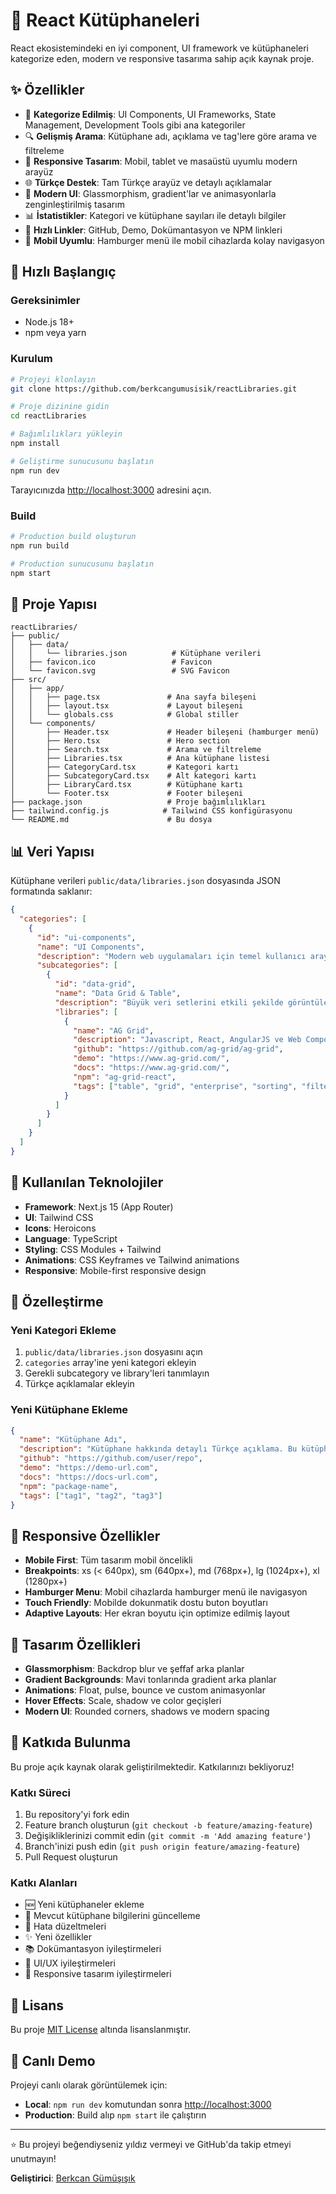 # 🚀 React Kütüphaneleri

React ekosistemindeki en iyi component, UI framework ve kütüphaneleri kategorize eden, modern ve responsive tasarıma sahip açık kaynak proje.

## ✨ Özellikler

- 🎯 **Kategorize Edilmiş**: UI Components, UI Frameworks, State Management, Development Tools gibi ana kategoriler
- 🔍 **Gelişmiş Arama**: Kütüphane adı, açıklama ve tag'lere göre arama ve filtreleme
- 📱 **Responsive Tasarım**: Mobil, tablet ve masaüstü uyumlu modern arayüz
- 🌐 **Türkçe Destek**: Tam Türkçe arayüz ve detaylı açıklamalar
- 🎨 **Modern UI**: Glassmorphism, gradient'lar ve animasyonlarla zenginleştirilmiş tasarım
- 📊 **İstatistikler**: Kategori ve kütüphane sayıları ile detaylı bilgiler
- 🔗 **Hızlı Linkler**: GitHub, Demo, Dokümantasyon ve NPM linkleri
- 📱 **Mobil Uyumlu**: Hamburger menü ile mobil cihazlarda kolay navigasyon

## 🚀 Hızlı Başlangıç

### Gereksinimler

- Node.js 18+ 
- npm veya yarn

### Kurulum

```bash
# Projeyi klonlayın
git clone https://github.com/berkcangumusisik/reactLibraries.git

# Proje dizinine gidin
cd reactLibraries

# Bağımlılıkları yükleyin
npm install

# Geliştirme sunucusunu başlatın
npm run dev
```

Tarayıcınızda [http://localhost:3000](http://localhost:3000) adresini açın.

### Build

```bash
# Production build oluşturun
npm run build

# Production sunucusunu başlatın
npm start
```

## 📁 Proje Yapısı

```
reactLibraries/
├── public/
│   ├── data/
│   │   └── libraries.json          # Kütüphane verileri
│   ├── favicon.ico                 # Favicon
│   └── favicon.svg                 # SVG Favicon
├── src/
│   ├── app/
│   │   ├── page.tsx               # Ana sayfa bileşeni
│   │   ├── layout.tsx             # Layout bileşeni
│   │   └── globals.css            # Global stiller
│   └── components/
│       ├── Header.tsx             # Header bileşeni (hamburger menü)
│       ├── Hero.tsx               # Hero section
│       ├── Search.tsx             # Arama ve filtreleme
│       ├── Libraries.tsx          # Ana kütüphane listesi
│       ├── CategoryCard.tsx       # Kategori kartı
│       ├── SubcategoryCard.tsx    # Alt kategori kartı
│       ├── LibraryCard.tsx        # Kütüphane kartı
│       └── Footer.tsx             # Footer bileşeni
├── package.json                   # Proje bağımlılıkları
├── tailwind.config.js            # Tailwind CSS konfigürasyonu
└── README.md                      # Bu dosya
```

## 📊 Veri Yapısı

Kütüphane verileri `public/data/libraries.json` dosyasında JSON formatında saklanır:

```json
{
  "categories": [
    {
      "id": "ui-components",
      "name": "UI Components",
      "description": "Modern web uygulamaları için temel kullanıcı arayüzü bileşenleri ve widget'ları içeren kapsamlı koleksiyon.",
      "subcategories": [
        {
          "id": "data-grid",
          "name": "Data Grid & Table",
          "description": "Büyük veri setlerini etkili şekilde görüntülemek ve yönetmek için gelişmiş tablo ve grid bileşenleri.",
          "libraries": [
            {
              "name": "AG Grid",
              "description": "Javascript, React, AngularJS ve Web Components için gelişmiş veri tablosu ve grid bileşeni.",
              "github": "https://github.com/ag-grid/ag-grid",
              "demo": "https://www.ag-grid.com/",
              "docs": "https://www.ag-grid.com/",
              "npm": "ag-grid-react",
              "tags": ["table", "grid", "enterprise", "sorting", "filtering"]
            }
          ]
        }
      ]
    }
  ]
}
```

## 🎨 Kullanılan Teknolojiler

- **Framework**: Next.js 15 (App Router)
- **UI**: Tailwind CSS
- **Icons**: Heroicons
- **Language**: TypeScript
- **Styling**: CSS Modules + Tailwind
- **Animations**: CSS Keyframes ve Tailwind animations
- **Responsive**: Mobile-first responsive design

## 🔧 Özelleştirme

### Yeni Kategori Ekleme

1. `public/data/libraries.json` dosyasını açın
2. `categories` array'ine yeni kategori ekleyin
3. Gerekli subcategory ve library'leri tanımlayın
4. Türkçe açıklamalar ekleyin

### Yeni Kütüphane Ekleme

```json
{
  "name": "Kütüphane Adı",
  "description": "Kütüphane hakkında detaylı Türkçe açıklama. Bu kütüphane ne işe yarar ve hangi özellikleri sunar?",
  "github": "https://github.com/user/repo",
  "demo": "https://demo-url.com",
  "docs": "https://docs-url.com",
  "npm": "package-name",
  "tags": ["tag1", "tag2", "tag3"]
}
```

## 📱 Responsive Özellikler

- **Mobile First**: Tüm tasarım mobil öncelikli
- **Breakpoints**: xs (< 640px), sm (640px+), md (768px+), lg (1024px+), xl (1280px+)
- **Hamburger Menu**: Mobil cihazlarda hamburger menü ile navigasyon
- **Touch Friendly**: Mobilde dokunmatik dostu buton boyutları
- **Adaptive Layouts**: Her ekran boyutu için optimize edilmiş layout

## 🎨 Tasarım Özellikleri

- **Glassmorphism**: Backdrop blur ve şeffaf arka planlar
- **Gradient Backgrounds**: Mavi tonlarında gradient arka planlar
- **Animations**: Float, pulse, bounce ve custom animasyonlar
- **Hover Effects**: Scale, shadow ve color geçişleri
- **Modern UI**: Rounded corners, shadows ve modern spacing

## 🤝 Katkıda Bulunma

Bu proje açık kaynak olarak geliştirilmektedir. Katkılarınızı bekliyoruz!

### Katkı Süreci

1. Bu repository'yi fork edin
2. Feature branch oluşturun (`git checkout -b feature/amazing-feature`)
3. Değişikliklerinizi commit edin (`git commit -m 'Add amazing feature'`)
4. Branch'inizi push edin (`git push origin feature/amazing-feature`)
5. Pull Request oluşturun

### Katkı Alanları

- 🆕 Yeni kütüphaneler ekleme
- 📝 Mevcut kütüphane bilgilerini güncelleme
- 🐛 Hata düzeltmeleri
- ✨ Yeni özellikler
- 📚 Dokümantasyon iyileştirmeleri
- 🎨 UI/UX iyileştirmeleri
- 📱 Responsive tasarım iyileştirmeleri

## 📝 Lisans

Bu proje [MIT License](LICENSE) altında lisanslanmıştır.

## 🚀 Canlı Demo

Projeyi canlı olarak görüntülemek için:
- **Local**: `npm run dev` komutundan sonra [http://localhost:3000](http://localhost:3000)
- **Production**: Build alıp `npm start` ile çalıştırın

---

⭐ Bu projeyi beğendiyseniz yıldız vermeyi ve GitHub'da takip etmeyi unutmayın!

**Geliştirici**: [Berkcan Gümüşışık](https://github.com/berkcangumusisik)
